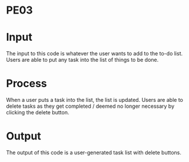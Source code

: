 <h1>PE03</h1>

<h1>Input</h1>
<p>The input to this code is whatever the user wants to add to the to-do list. Users are able to put any task into the list of things to be done.</p>

<h1>Process</h1>
<p>When a user puts a task into the list, the list is updated. Users are able to delete tasks as they get completed / deemed no longer necessary by clicking the delete button.</p>

<h1>Output</h1>
<p>The output of this code is a user-generated task list with delete buttons.</p>
